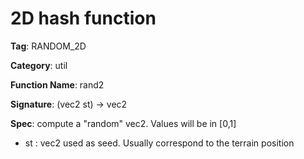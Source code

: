 # 2D hash function

**Tag**: RANDOM_2D

**Category**: util

**Function Name**: rand2

**Signature**: (vec2 st) -> vec2

**Spec**: compute a "random" vec2. Values will be in [0,1]

- st : vec2 used as seed. Usually correspond to the terrain position




